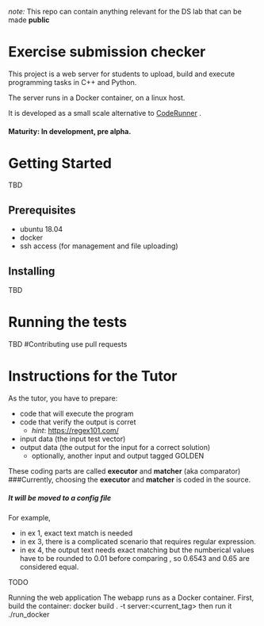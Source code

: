 _note:_  This repo can contain anything relevant for the DS lab that can be made **public**

# Exercise submission checker

This project is a web server for students to upload, build and execute programming tasks in C++ and Python.

The server runs in a Docker container, on a linux host.

It is developed as a small scale alternative to [CodeRunner](https://moodle.org/plugins/qtype_coderunner) .
#### Maturity: In development, pre alpha.

# Getting Started
TBD
## Prerequisites
- ubuntu 18.04
- docker
- ssh access (for management and file uploading) 
## Installing
TBD
# Running the tests
TBD
#Contributing
 use pull requests

# Instructions for the Tutor
As the tutor, you have to prepare:
- code that will execute the program
- code that verify the output is corret
    - _hint_: https://regex101.com/
- input data (the input test vector)
- output data (the output for the input for a correct solution)
    - optionally, another input and output tagged GOLDEN 


These coding parts are called __executor__ and __matcher__ (aka comparator)
###Currently, choosing the  __executor__ and __matcher__ is coded in the source.
##### It will be moved to a config file

For example,
- in ex 1, exact text match is needed
- in ex 3, there is a complicated scenario that requires regular expression.
- in ex 4, the output text needs exact matching but the numberical values have to be rounded to 0.01 before comparing , so 0.6543 and 0.65 are considered equal.


TODO

Running the web application
The webapp runs as a Docker container.
First, build the container:
docker build . -t server:<current_tag> 
then run it
./run_docker <the ID you just created>

